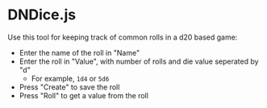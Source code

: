 # DNDice.js

Use this tool for keeping track of common rolls in a d20 based game:

  * Enter the name of the roll in "Name"
  * Enter the roll in "Value", with number of rolls and die value seperated by "d"
    * For example, `1d4` or `5d6` 
  * Press "Create" to save the roll
  * Press "Roll" to get a value from the roll